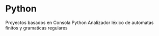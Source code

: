 # Python
Proyectos basados en Consola Python
Analizador léxico de automatas finitos y gramaticas regulares
